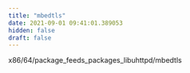 ```yaml
---
title: "mbedtls"
date: 2021-09-01 09:41:01.389053
hidden: false
draft: false
---
```


x86/64/package_feeds_packages_libuhttpd/mbedtls

